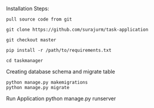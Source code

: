 
Installation Steps:


	pull source code from git 

	git clone https://github.com/surajurm/task-application

	git checkout master
	
	pip install -r /path/to/requirements.txt

 	cd taskmanager
	
  Creating database schema and migrate table
 	
	python manage.py makemigrations
	python manage.py migrate

  Run Application
	python manage.py runserver
